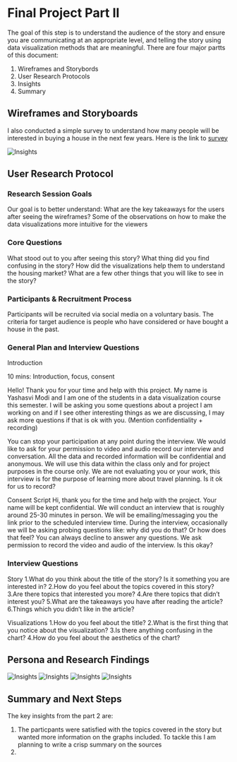 # Final Project Part II

The goal of this step is to understand the audience of the story and ensure you are communicating at an appropriate level, 
and telling the story using data visualization methods that are meaningful. There are four major partts of this document: 

1) Wireframes and Storybords
2) User Research Protocols 
3) Insights 
4) Summary

## Wireframes and Storyboards
I also conducted a simple survey to understand how many people will be interested in buying a house in the next few years. 
Here is the link to [survey]( https://forms.gle/rFtj1sHs2RL8sMaz9)

![Insights](Frame.png)

## User Research Protocol

### Research Session Goals

Our goal is to better understand:
What are the key takeaways for the users after seeing the wireframes?
Some of the observations on how to make the data visualizations more intuitive for the viewers 

### Core Questions

What stood out to you after seeing this story?
What thing did you find confusing in the story?
How did the visualizations help them to understand the housing market?
What are a few other things that you will like to see in the story?
 

### Participants & Recruitment Process
 
Participants will be recruited via social media on a voluntary basis. The criteria for target audience is people who have considered or have bought a house in the past.
 
### General Plan and Interview Questions
 
Introduction

10 mins: Introduction, focus, consent

Hello! Thank you for your time and help with this project. My name is    Yashasvi Modi     and I am one of the students in a  data visualization course this semester. I will be asking you some questions about a project I am working on and if I see other interesting things as we are discussing, I may ask more questions if that is ok with you.
(Mention confidentiality + recording)

You can stop your participation at any point during the interview. We would like to ask for your permission to video and audio record our interview and conversation. All the data and recorded information will be confidential and anonymous. We will use this data within the class only and for project purposes in the course only. We are not evaluating you or your work, this interview is for the purpose of learning more about travel planning. Is it ok for us to record?
 
Consent Script
Hi, thank you for the time and help with the project.  Your name will be kept confidential. 
We will conduct an interview that is roughly around 25-30 minutes in person. We will be emailing/messaging you the link prior to the scheduled interview time. During the interview, occasionally we will be asking probing questions like: why did you do that? Or how does that feel? You can always decline to answer any questions. We ask permission to record the video and audio of the interview. Is this okay?

### Interview Questions
 
Story
1.What do you think about the title of the story? Is it something you are interested in?
2.How do you feel about the topics covered in this story?
3.Are there topics that interested you more?
4.Are there topics that didn’t interest you?
5.What are the takeaways you have after reading the article?
6.Things which you didn’t like in the article?


Visualizations
1.How do you feel about the title?
2.What is the first thing that you notice about the visualization?
3.Is there anything confusing in the chart?
4.How do you feel about the aesthetics of the chart?

## Persona and Research Findings 

![Insights](Persona.jpg)
![Insights](F21.jpg)
![Insights](F22.jpg)
![Insights](F23.jpg)

## Summary and Next Steps

The key insights from the part 2 are: 

1) The particpants were satisfied with the topics covered in the story but wanted more information on the graphs included. To tackle this I am planning to write a crisp summary on the sources
2) 
